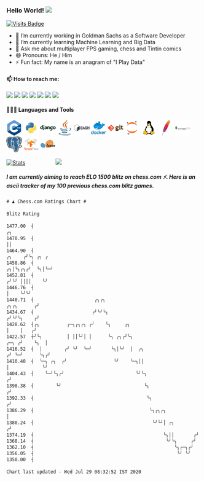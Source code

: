  ### Hello World!  <img src="https://github.com/sciencepal/sciencepal/blob/master/Hi.gif" width="29px">
  [![Visits Badge](https://badges.pufler.dev/visits/sciencepal/sciencepal)](https://badges.pufler.dev)
  
  - 🔭 I’m currently working in Goldman Sachs as a Software Developer
  - 🌱 I’m currently learning Machine Learning and Big Data
  - 💬 Ask me about multiplayer FPS gaming, chess and Tintin comics
  - 😄 Pronouns: He / Him
  - ⚡ Fun fact: My name is an anagram of "I Play Data"
  
  #### 📫 How to reach me:   
  [<img src="https://upload.wikimedia.org/wikipedia/commons/8/83/Steam_icon_logo.svg" width="3.5%"/>](https://steamcommunity.com/id/mongocds/)
  [<img src="https://github.com/sciencepal/sciencepal/blob/master/discord-round.svg" width="3.5%"/>](https://discord.gg/MnUUbHe)
  [<img src="https://img.icons8.com/color/48/000000/twitter.png" width="3.5%"/>](https://twitter.com/sciencepal)
  [<img src="https://img.icons8.com/color/48/000000/linkedin.png" width="3.5%"/>](https://www.linkedin.com/in/adityapal1/)
  [<img src="https://img.icons8.com/fluent/48/000000/facebook-new.png" width="3.5%"/>](https://www.facebook.com/sciencepal/)
  [<img src="https://img.icons8.com/fluent/48/000000/instagram-new.png" width="3.5%"/>](https://www.instagram.com/aditya_sciencepal/)
  <a href="mailto:aditya.pal.science@gmail.com"> <img src="https://img.icons8.com/fluent/48/000000/gmail.png" width="3.5%"/> </a>
  
  #### 👨🏻‍💻 Languages and Tools <br />
  <code><img height="40" src="https://raw.githubusercontent.com/github/explore/80688e429a7d4ef2fca1e82350fe8e3517d3494d/topics/cpp/cpp.png"></code>
  <code><img height="40" src="https://raw.githubusercontent.com/github/explore/80688e429a7d4ef2fca1e82350fe8e3517d3494d/topics/python/python.png"></code>
  <code><img height="40" src="https://raw.githubusercontent.com/github/explore/80688e429a7d4ef2fca1e82350fe8e3517d3494d/topics/django/django.png"></code>
  <code><img height="40" src="https://raw.githubusercontent.com/github/explore/80688e429a7d4ef2fca1e82350fe8e3517d3494d/topics/java/java.png"></code>
  <code><img height="40" src="https://raw.githubusercontent.com/github/explore/80688e429a7d4ef2fca1e82350fe8e3517d3494d/topics/bash/bash.png"></code>
  <code><img height="40" src="https://raw.githubusercontent.com/github/explore/80688e429a7d4ef2fca1e82350fe8e3517d3494d/topics/docker/docker.png"></code>
  <code><img height="40" src="https://raw.githubusercontent.com/github/explore/80688e429a7d4ef2fca1e82350fe8e3517d3494d/topics/git/git.png"></code>
  <code><img height="40" src="https://raw.githubusercontent.com/github/explore/80688e429a7d4ef2fca1e82350fe8e3517d3494d/topics/jupyter-notebook/jupyter-notebook.png"></code>
  <code><img height="40" src="https://raw.githubusercontent.com/github/explore/80688e429a7d4ef2fca1e82350fe8e3517d3494d/topics/linux/linux.png"></code>
  <code><img height="40" src="https://raw.githubusercontent.com/github/explore/80688e429a7d4ef2fca1e82350fe8e3517d3494d/topics/maven/maven.png"></code>
  <code><img height="40" src="https://raw.githubusercontent.com/github/explore/80688e429a7d4ef2fca1e82350fe8e3517d3494d/topics/mongodb/mongodb.png"></code>
  <code><img height="40" src="https://raw.githubusercontent.com/github/explore/80688e429a7d4ef2fca1e82350fe8e3517d3494d/topics/postgresql/postgresql.png"></code>
  <code><img height="40" src="https://raw.githubusercontent.com/github/explore/80688e429a7d4ef2fca1e82350fe8e3517d3494d/topics/tensorflow/tensorflow.png"></code>
  <code><img height="40" src="https://raw.githubusercontent.com/github/explore/80688e429a7d4ef2fca1e82350fe8e3517d3494d/topics/scikit-learn/scikit-learn.png"></code>
  
  [![Stats](https://github-readme-stats.vercel.app/api?username=sciencepal&show_icons=true&theme=radical)](https://github-readme-stats.vercel.app/api?username=sciencepal&show_icons=true&theme=radical)&nbsp; &nbsp; &nbsp; &nbsp; &nbsp; &nbsp; &nbsp; &nbsp; &nbsp; &nbsp; <img src="https://github.com/sciencepal/sciencepal/blob/master/saved.gif" width="195">
  
  ##### I am currently aiming to reach ELO 1500 blitz on chess.com ⚡. Here is an ascii tracker of my 100 previous chess.com blitz games.

  ```
  # ♟︎ Chess.com Ratings Chart #
  
  Blitz Rating

 1477.00  ┤                                                                                           ╭╮
 1470.95  ┤                                                                                           ││
 1464.90  ┤                                                                                    ╭╮    ╭╯╰╮ ╭╮ ╭
 1458.86  ┤                                                                                  ╭╮│╰╮╭╮╭╯  ╰╮│╰─╯
 1452.81  ┤                                                                                 ╭╯╰╯ ││││    ╰╯
 1446.76  ┤                                                                                 │    ╰╯╰╯
 1440.71  ┤                      ╭╮╭╮                                            ╭╮╭╮      ╭╯
 1434.67  ┤                     ╭╯╰╯╰╮                                          ╭╯╰╯╰╮    ╭╯
 1428.62  ┤╭╮          ╭─╮╭╮╭╮ ╭╯    ╰╮     ╭╮                                  │    │   ╭╯
 1422.57  ┼╯╰╮         │ ││╰╯│ │      ╰╮ ╭╮╭╯╰╮                            ╭─╮ ╭╯    ╰╮  │
 1416.52  ┤  │        ╭╯ ╰╯  ╰─╯       ╰╮│╰╯  │  ╭╮                       ╭╯ ╰─╯      ╰╮╭╯
 1410.48  ┤  ╰─╮ ╭╮  ╭╯                 ╰╯    ╰─╮││                       │            ╰╯
 1404.43  ┤    ╰─╯╰╮╭╯                          ╰╯╰╮                     ╭╯
 1398.38  ┤        ╰╯                              ╰╮                   ╭╯
 1392.33  ┤                                         ╰╮                 ╭╯
 1386.29  ┤                                          ╰╮╭╮╭╮            │
 1380.24  ┤                                           ╰╯╰╯│ ╭╮        ╭╯
 1374.19  ┤                                               ╰╮││       ╭╯
 1368.14  ┤                                                ╰╯╰╮     ╭╯
 1362.10  ┤                                                   ╰╮╭─╮╭╯
 1356.05  ┤                                                    ╰╯ ╰╯
 1350.00  ┤

Chart last updated - Wed Jul 29 08:32:52 IST 2020  
  ```
  
